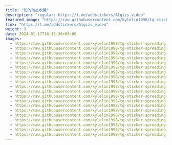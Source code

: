 ```yaml
---
title: "驼的动态收藏"
description: "regular: https://t.me/addstickers/Algizs_video"
featured_image: "https://raw.githubusercontent.com/kylelin1998/tg-sticker-spreading-worldwide-images/main/img/bf51eb39-cdcd-4e08-b440-5f1d7a8b06f6.jpg"
link: "https://t.me/addstickers/Algizs_video"
weight: 3
date: 2024-01-17T16:15:36+08:00
images:
  - https://raw.githubusercontent.com/kylelin1998/tg-sticker-spreading-worldwide-images/main/img/bf51eb39-cdcd-4e08-b440-5f1d7a8b06f6.jpg
  - https://raw.githubusercontent.com/kylelin1998/tg-sticker-spreading-worldwide-images/main/img/53585b74-111f-4dcb-81e8-f348238bccf4.jpg
  - https://raw.githubusercontent.com/kylelin1998/tg-sticker-spreading-worldwide-images/main/img/bd54b4d1-adaf-457f-9782-c06830ea9434.jpg
  - https://raw.githubusercontent.com/kylelin1998/tg-sticker-spreading-worldwide-images/main/img/2b73127b-59b5-40f5-9516-f06d7d3398de.jpg
  - https://raw.githubusercontent.com/kylelin1998/tg-sticker-spreading-worldwide-images/main/img/3a662d58-5d9e-4aab-9018-8697bab34f43.jpg
  - https://raw.githubusercontent.com/kylelin1998/tg-sticker-spreading-worldwide-images/main/img/7cd59b68-4f46-4014-8449-ecaaa35a38b2.jpg
  - https://raw.githubusercontent.com/kylelin1998/tg-sticker-spreading-worldwide-images/main/img/7e7e1dd5-0d78-492d-aa20-46a46b24ffb8.jpg
  - https://raw.githubusercontent.com/kylelin1998/tg-sticker-spreading-worldwide-images/main/img/271e7666-c9a8-45a1-a7a0-f91ae7eb6b29.jpg
  - https://raw.githubusercontent.com/kylelin1998/tg-sticker-spreading-worldwide-images/main/img/22109915-e5cf-4a11-9804-7d820437c63f.jpg
  - https://raw.githubusercontent.com/kylelin1998/tg-sticker-spreading-worldwide-images/main/img/7c8a8ee8-6baa-4ef3-b736-657f438fc479.jpg
  - https://raw.githubusercontent.com/kylelin1998/tg-sticker-spreading-worldwide-images/main/img/150172c3-93f3-4dd0-a4b0-ed12b8fc2850.jpg
  - https://raw.githubusercontent.com/kylelin1998/tg-sticker-spreading-worldwide-images/main/img/65b6c0cb-d58b-4dcf-ba50-95d6da068905.jpg
  - https://raw.githubusercontent.com/kylelin1998/tg-sticker-spreading-worldwide-images/main/img/40d2596f-9942-4671-8deb-13905a26911e.jpg
  - https://raw.githubusercontent.com/kylelin1998/tg-sticker-spreading-worldwide-images/main/img/76c058cd-d81f-4d3b-aa62-48fc9da4f25c.jpg
  - https://raw.githubusercontent.com/kylelin1998/tg-sticker-spreading-worldwide-images/main/img/97d2f963-4d99-4698-8afa-bed66ad791de.jpg
  - https://raw.githubusercontent.com/kylelin1998/tg-sticker-spreading-worldwide-images/main/img/d8af6f8d-15af-4701-bb66-b48a075199f3.jpg
  - https://raw.githubusercontent.com/kylelin1998/tg-sticker-spreading-worldwide-images/main/img/df2dc241-a08d-45d3-a658-2f1c1129e101.jpg
  - https://raw.githubusercontent.com/kylelin1998/tg-sticker-spreading-worldwide-images/main/img/23abc1ec-330c-4ea1-9a3c-2b0386cc2a79.jpg
  - https://raw.githubusercontent.com/kylelin1998/tg-sticker-spreading-worldwide-images/main/img/9c748439-0ec4-447a-92d7-72d8cf00ecbd.jpg
  - https://raw.githubusercontent.com/kylelin1998/tg-sticker-spreading-worldwide-images/main/img/2f52fbe7-601f-4cae-a419-aef7f27573cd.jpg
---
```

